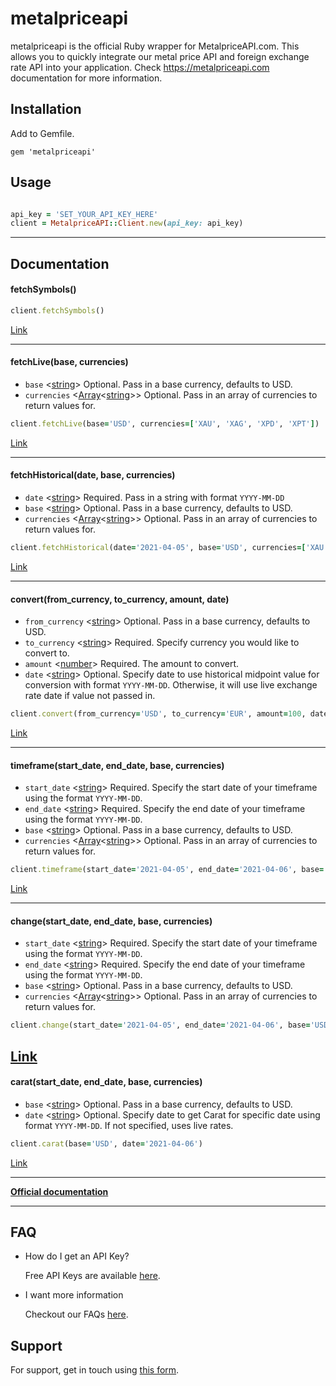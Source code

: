 # metalpriceapi

metalpriceapi is the official Ruby wrapper for MetalpriceAPI.com. This allows you to quickly integrate our metal price API and foreign exchange rate API into your application. Check https://metalpriceapi.com documentation for more information.

## Installation
Add to Gemfile.

```
gem 'metalpriceapi'
```

## Usage

```ruby

api_key = 'SET_YOUR_API_KEY_HERE'
client = MetalpriceAPI::Client.new(api_key: api_key)
```
---
## Documentation

#### fetchSymbols()
```ruby
client.fetchSymbols()
```

[Link](https://metalpriceapi.com/documentation#api_symbol)

---
#### fetchLive(base, currencies)

- `base` <[string]> Optional. Pass in a base currency, defaults to USD.
- `currencies` <[Array]<[string]>> Optional. Pass in an array of currencies to return values for.

```ruby
client.fetchLive(base='USD', currencies=['XAU', 'XAG', 'XPD', 'XPT'])
```

[Link](https://metalpriceapi.com/documentation#api_realtime)

---
#### fetchHistorical(date, base, currencies)

- `date` <[string]> Required. Pass in a string with format `YYYY-MM-DD`
- `base` <[string]> Optional. Pass in a base currency, defaults to USD.
- `currencies` <[Array]<[string]>> Optional. Pass in an array of currencies to return values for.

```ruby
client.fetchHistorical(date='2021-04-05', base='USD', currencies=['XAU', 'XAG', 'XPD', 'XPT'])
```

[Link](https://metalpriceapi.com/documentation#api_historical)

---
#### convert(from_currency, to_currency, amount, date)

- `from_currency` <[string]> Optional. Pass in a base currency, defaults to USD.
- `to_currency` <[string]> Required. Specify currency you would like to convert to.
- `amount` <[number]> Required. The amount to convert.
- `date` <[string]> Optional. Specify date to use historical midpoint value for conversion with format `YYYY-MM-DD`. Otherwise, it will use live exchange rate date if value not passed in.

```ruby
client.convert(from_currency='USD', to_currency='EUR', amount=100, date='2021-04-05')
```

[Link](https://metalpriceapi.com/documentation#api_convert)

---
#### timeframe(start_date, end_date, base, currencies)

- `start_date` <[string]> Required. Specify the start date of your timeframe using the format `YYYY-MM-DD`.
- `end_date` <[string]> Required. Specify the end date of your timeframe using the format `YYYY-MM-DD`.
- `base` <[string]> Optional. Pass in a base currency, defaults to USD.
- `currencies` <[Array]<[string]>> Optional. Pass in an array of currencies to return values for.

```ruby
client.timeframe(start_date='2021-04-05', end_date='2021-04-06', base='USD', currencies=['XAU', 'XAG', 'XPD', 'XPT'])
```

[Link](https://metalpriceapi.com/documentation#api_timeframe)

---
#### change(start_date, end_date, base, currencies)

- `start_date` <[string]> Required. Specify the start date of your timeframe using the format `YYYY-MM-DD`.
- `end_date` <[string]> Required. Specify the end date of your timeframe using the format `YYYY-MM-DD`.
- `base` <[string]> Optional. Pass in a base currency, defaults to USD.
- `currencies` <[Array]<[string]>> Optional. Pass in an array of currencies to return values for.

```ruby
client.change(start_date='2021-04-05', end_date='2021-04-06', base='USD', currencies=['XAU', 'XAG', 'XPD', 'XPT'])
```

[Link](https://metalpriceapi.com/documentation#api_change)
---
#### carat(start_date, end_date, base, currencies)

- `base` <[string]> Optional. Pass in a base currency, defaults to USD.
- `date` <[string]> Optional. Specify date to get Carat for specific date using format `YYYY-MM-DD`. If not specified, uses live rates.

```ruby
client.carat(base='USD', date='2021-04-06')
```

[Link](https://metalpriceapi.com/documentation#api_carat)

---
**[Official documentation](https://metalpriceapi.com/documentation)**


---
## FAQ

- How do I get an API Key?

    Free API Keys are available [here](https://metalpriceapi.com).

- I want more information

    Checkout our FAQs [here](https://metalpriceapi.com/faq).


## Support

For support, get in touch using [this form](https://metalpriceapi.com/contact).


[Array]: https://www.geeksforgeeks.org/ruby-data-types/ 'Array'
[number]: https://www.geeksforgeeks.org/ruby-data-types/ 'Number'
[string]: https://apidock.com/ruby/String 'String'